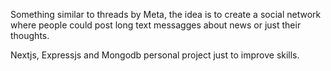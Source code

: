 Something similar to threads by Meta, the idea is to create a social network where people could post long text messagges about news or just their thoughts.

Nextjs, Expressjs and Mongodb personal project just to improve skills.
